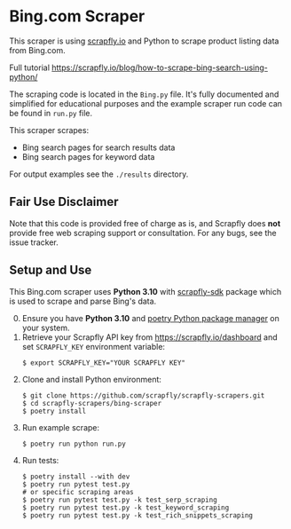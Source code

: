 # Bing.com Scraper

This scraper is using [scrapfly.io](https://scrapfly.io/) and Python to scrape product listing data from Bing.com. 

Full tutorial <https://scrapfly.io/blog/how-to-scrape-bing-search-using-python/>

The scraping code is located in the `Bing.py` file. It's fully documented and simplified for educational purposes and the example scraper run code can be found in `run.py` file.

This scraper scrapes:
- Bing search pages for search results data
- Bing search pages for keyword data

For output examples see the `./results` directory.

## Fair Use Disclaimer

Note that this code is provided free of charge as is, and Scrapfly does __not__ provide free web scraping support or consultation. For any bugs, see the issue tracker.

## Setup and Use

This Bing.com scraper uses __Python 3.10__ with [scrapfly-sdk](https://pypi.org/project/scrapfly-sdk/) package which is used to scrape and parse Bing's data.

0. Ensure you have __Python 3.10__ and [poetry Python package manager](https://python-poetry.org/docs/#installation) on your system.
1. Retrieve your Scrapfly API key from <https://scrapfly.io/dashboard> and set `SCRAPFLY_KEY` environment variable:
    ```shell
    $ export SCRAPFLY_KEY="YOUR SCRAPFLY KEY"
    ```
2. Clone and install Python environment:
    ```shell
    $ git clone https://github.com/scrapfly/scrapfly-scrapers.git
    $ cd scrapfly-scrapers/bing-scraper
    $ poetry install
    ```
3. Run example scrape:
    ```shell
    $ poetry run python run.py
    ```
4. Run tests:
    ```shell
    $ poetry install --with dev
    $ poetry run pytest test.py
    # or specific scraping areas
    $ poetry run pytest test.py -k test_serp_scraping
    $ poetry run pytest test.py -k test_keyword_scraping
    $ poetry run pytest test.py -k test_rich_snippets_scraping
    ```